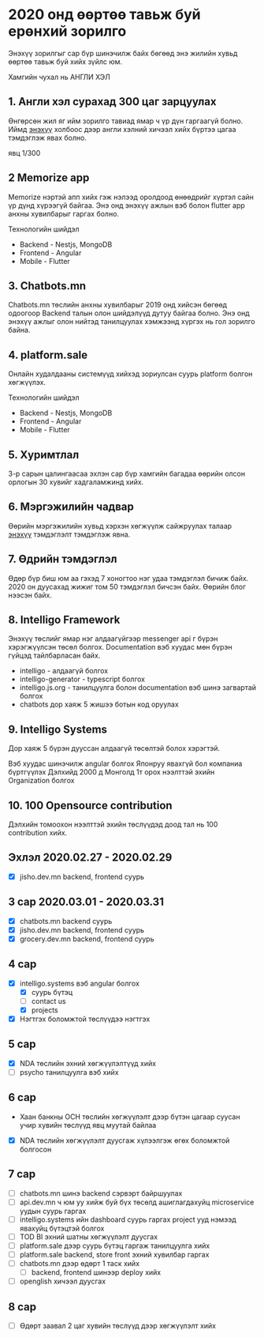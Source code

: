 # 2020 онд өөртөө тавьж буй ерөнхий зорилго

Энэхүү зорилгыг сар бүр шинэчилж байх бөгөөд энэ жилийн хувьд өөртөө тавьж буй хийх зүйлс юм.

Хамгийн чухал нь АНГЛИ ХЭЛ

## 1. Англи хэл сурахад 300 цаг зарцуулах 

Өнгөрсөн жил яг ийм зорилго тавиад ямар ч үр дүн гаргаагүй болно.
Иймд [энэхүү](../100dayofx/english)
 холбоос дээр англи хэлний хичээл хийх бүртээ цагаа тэмдэглэж явах болно.

явц 1/300

## 2 Memorize app

Memorize нэртэй апп хийх гэж нэлээд оролдоод өнөөдрийг хүртэл сайн үр дүнд хүрээгүй байгаа. Энэ онд энэхүү ажлын вэб болон flutter app анхны хувилбарыг гаргах болно.

Технологийн шийдэл 
- Backend - Nestjs, MongoDB
- Frontend - Angular
- Mobile - Flutter

## 3. Chatbots.mn

Chatbots.mn төслийн анхны хувилбарыг 2019 онд хийсэн бөгөөд одоогоор Backend талын олон шийдэлүүд дутуу байгаа болно. Энэ онд энэхүү ажлыг олон нийтэд танилцуулах хэмжээнд хүргэх нь гол зорилго байна.

## 4. platform.sale

Онлайн худалдааны системүүд хийхэд зориулсан суурь platform болгон хөгжүүлэх.

Технологийн шийдэл 
- Backend - Nestjs, MongoDB
- Frontend - Angular
- Mobile - Flutter

## 5. Хуримтлал 

3-р сарын цалингаасаа эхлэн сар бүр хамгийн багадаа өөрийн олсон орлогын 30 хувийг хадгаламжинд хийх.

## 6. Мэргэжилийн чадвар

Өөрийн мэргэжилийн хувьд хэрхэн хөгжүүлж сайжруулах талаар [энэхүү](../100dayofx/code) тэмдэглэлт тэмдэглэж явна.

## 7. Өдрийн тэмдэглэл

Өдөр бүр биш юм аа гэхэд 7 хоногтоо нэг удаа тэмдэглэл бичиж байх. 2020 он дуусахад жижиг том 50 тэмдэглэл бичсэн байх. Өөрийн блог нээсэн байх.

## 8. Intelligo Framework

Энэхүү төслийг ямар нэг алдаагүйгээр messenger api г бүрэн хэрэгжүүлсэн төсөл болгох. 
Documentation вэб хуудас мөн бүрэн гүйцэд тайлбарласан байх. 

- intelligo - алдаагүй болгох
- intelligo-generator - typescript болгох
- intelligo.js.org - танилцуулга болон documentation вэб шинэ загвартай болгох
- chatbots дор хаяж 5 жишээ ботын код оруулах

## 9. Intelligo Systems 

Дор хаяж 5 бүрэн дууссан алдаагүй төсөлтэй болох хэрэгтэй.

Вэб хуудас шинэчилж angular болгох
Японруу явахгүй бол компаниа бүртгүүлэх
Дэлхийд 2000 д Монголд 1т орох нээлттэй эхийн Organization болгох

## 10. 100 Opensource contribution 

Дэлхийн томоохон нээлттэй эхийн төслүүдэд доод тал нь 100 contribution хийх.

## Эхлэл 2020.02.27 - 2020.02.29

- [x] jisho.dev.mn backend, frontend суурь

## 3 сар 2020.03.01 - 2020.03.31

- [x] chatbots.mn backend суурь
- [x] jisho.dev.mn backend, frontend суурь
- [x] grocery.dev.mn backend, frontend суурь

## 4 сар

- [x] intelligo.systems вэб angular болгох
    - [x] суурь бүтэц 
    - [ ] contact us 
    - [x] projects
- [x] Нэгтгэх боломжтой төслүүдээ нэгтгэх

## 5 сар

- [x] NDA төслийн эхний хөгжүүлэлтүүд хийх
- [ ] psycho танилцуулга вэб хийх

## 6 сар

- Хаан банкны OCH төслийн хөгжүүлэлт дээр бүтэн цагаар суусан учир хувийн төслүүд явц муутай байлаа
- [x] NDA төслийн хөгжүүлэлт дуусгаж хүлээлгэж өгөх боломжтой болгосон

## 7 сар

- [ ] chatbots.mn шинэ backend сэрвэрт байршуулах
- [ ] api.dev.mn ч юм уу хийж буй бүх төсөлд ашиглагдахуйц microservice уудын суурь гаргах
- [ ] intelligo.systems ийн dashboard суурь гаргах project ууд нэмээд явахуйц бүтэцтэй болгох
- [ ] TOD BI эхний шатны хөгжүүлэлт дуусгах
- [ ] platform.sale дээр суурь бүтэц гаргаж танилцуулга хийх
- [ ] platform.sale backend, store front эхний хувилбар гаргах
- [ ] chatbots.mn дээр өдөрт 1 таск хийх
    - [ ] backend, frontend шинээр deploy хийх
- [ ] openglish хичээл дуусгах

## 8 сар

- [ ] Өдөрт заавал 2 цаг хувийн төслүүд дээр хөгжүүлэлт хийх


